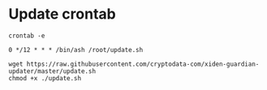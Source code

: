 # Update crontab

```
crontab -e
```

```
0 */12 * * * /bin/ash /root/update.sh
```

```
wget https://raw.githubusercontent.com/cryptodata-com/xiden-guardian-updater/master/update.sh
chmod +x ./update.sh
```

